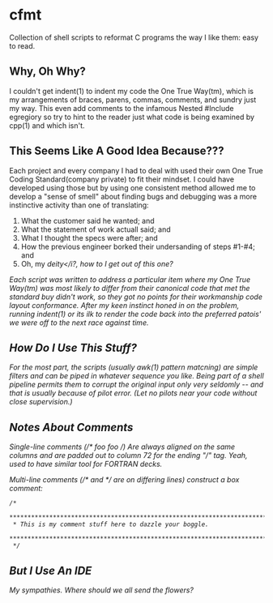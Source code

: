 # cfmt
Collection of shell scripts to reformat C programs the way I like them: easy to read.

## Why, Oh Why?
I couldn't get indent(1) to indent my code the One True Way(tm), which is my arrangements of braces, parens, commas, comments, and sundry just my way.
This even add comments to the infamous Nested #Include egregiory so try to hint to the reader just what code is being examined by cpp(1) and which isn't.

## This Seems Like A Good Idea Because???
Each project and every company I had to deal with used their own One True Coding Standard(company private) to fit their mindset.  I could have developed using those but by using one consistent method allowed me to develop a "sense of smell" about finding bugs and debugging was a more instinctive activity than one of translating:

1. What the customer said he wanted; and
2. What the statement of work actuall said; and
3. What I thought the specs were after; and
4. How the previous engineer borked their undersanding of steps #1-#4; and
5. Oh, my <i>deity</i?, how to I get out of this one?

Each script was written to address a particular item where my One True Way(tm) was most likely to differ from their canonical code that met the standard buy didn't work, so they got no points for their workmanship code layout conformance.  After my keen instinct honed in on the problem, running indent(1) or its ilk to render the code back into the preferred patois' we were off to the next race against time.

## How Do I Use This Stuff?
For the most part, the scripts (usually awk(1) pattern matcning) are simple filters and can be piped in whatever sequence you like.  Being part of a shell pipeline permits them to corrupt the original input only very seldomly -- and that is usually because of pilot error.  (Let no pilots near your code without close supervision.)

## Notes About Comments
Single-line comments (/* foo foo */) Are always aligned on the same columns and are padded out to column 72 for the ending "*/" tag.  Yeah, used to have similar tool for FORTRAN decks.

Multi-line comments (/* and */ are on differing lines) construct a box comment:
```
/*
 **********************************************************************************
 * This is my comment stuff here to dazzle your boggle.
 **********************************************************************************
 */
```

## But I Use An IDE
My sympathies.  Where should we all send the flowers?

